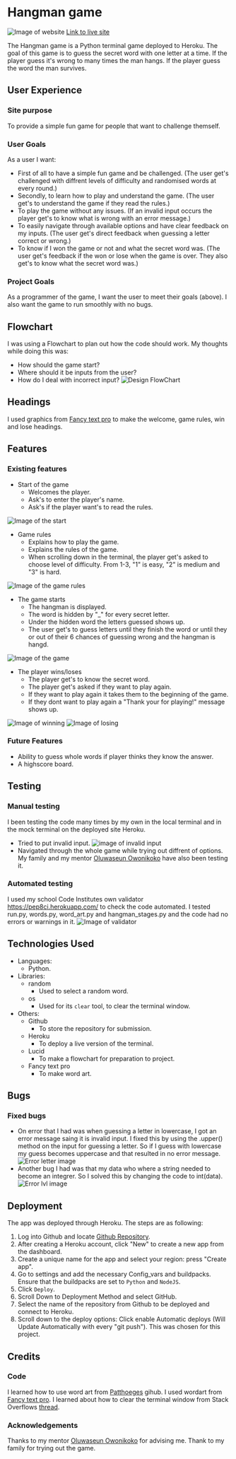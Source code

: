 # Hangman game
![Image of website](documentation/screenshots/hangman_firstpage.JPG)
[Link to live site](https://klaras-hangman-9d12372b114c.herokuapp.com/)

The Hangman game is a Python terminal game deployed to Heroku. The goal of this game is to guess the secret word with one letter at a time. If the player guess it's wrong to many times the man hangs. If the player guess the word the man survives.

## User Experience
### Site purpose
To provide a simple fun game for people that want to challenge themself. 

###

### User Goals
As a user I want:
* First of all to have a simple fun game and be challenged. (The user get's challenged with diffrent levels of difficulty and randomised words at every round.)
* Secondly, to learn how to play and understand the game. (The user get's to understand the game if they read the rules.)
* To play the game without any issues. (If an invalid input occurs the player get's to know what is wrong with an error message.)
* To easily navigate through available options and have clear feedback on my inputs. (The user get's direct feedback when guessing a letter correct or wrong.)
* To know if I won the game or not and what the secret word was. (The user get's feedback if the won or lose when the game is over. They also get's to know what the secret word was.)

### Project Goals
As a programmer of the game, I want the user to meet their goals (above). I also want the game to run smoothly with no bugs.

## Flowchart
I was using a Flowchart to plan out how the code should work. My thoughts while doing this was:
- How should the game start?
- Where should it be inputs from the user?
- How do I deal with incorrect input?
![Design FlowChart](documentation/screenshots/hangman_flowchart.JPG)

## Headings
I used graphics from [Fancy text pro](https://www.fancytextpro.com/) to make the welcome, game rules, win and lose headings.

## Features
### Existing features
* Start of the game
    * Welcomes the player.
    * Ask's to enter the player's name.
    * Ask's if the player want's to read the rules.

![Image of the start](documentation/screenshots/hangman_firstpage.JPG)

* Game rules
    * Explains how to play the game.
    * Explains the rules of the game.
    * When scrolling down in the terminal, the player get's asked to choose level of difficulty. From 1-3, "1" is easy, "2" is medium and "3" is hard.

![Image of the game rules](documentation/screenshots/game_rules.JPG)

* The game starts
    * The hangman is displayed.
    * The word is hidden by "_" for every secret letter.
    * Under the hidden word the letters guessed shows up. 
    * The user get's to guess letters until they finish the word or until they or out of their 6 chances of guessing wrong and the hangman is hangd. 

![Image of the game](documentation/screenshots/the_game.JPG)

* The player wins/loses
    * The player get's to know the secret word. 
    * The player get's asked if they want to play again.
    * If they want to play again it takes them to the beginning of the game.
    * If they dont want to play again a "Thank your for playing!" message shows up.

![Image of winning](documentation/screenshots/win.JPG) ![Image of losing](documentation/screenshots/fail.JPG)

### Future Features
 * Ability to guess whole words if player thinks they know the answer.
 * A highscore board.

## Testing
### Manual testing
I been testing the code many times by my own in the local terminal and in the mock terminal on the deployed site Heroku.
- Tried to put invalid input.
![image of invalid input](documentation/bugs/error_messages.JPG)
- Navigated through the whole game while trying out diffrent of options.
My family and my mentor [Oluwaseun Owonikoko](https://github.com/seunkoko) have also been testing it.
### Automated testing
I used my school Code Institutes own validator https://pep8ci.herokuapp.com/ to check the code automated. I tested run.py, words.py, word_art.py and hangman_stages.py and the code had no errors or warnings in it.
![Image of validator](documentation/bugs/no_errors.JPG)
## Technologies Used
* Languages: 
    * Python.
* Libraries:
    * random 
        - Used to select a random word.
    * os
        - Used for its `clear` tool, to clear the terminal window.
* Others:
    * Github
        - To store the repository for submission.
    * Heroku
        - To deploy a live version of the terminal.
    * Lucid 
        - To make a flowchart for preparation to project.
    * Fancy text pro
        - To make word art. 
## Bugs
### Fixed bugs
* On error that I had was when guessing a letter in lowercase, I got an error message saing it is invalid input. I fixed this by using the .upper() method on the input for guessing a letter. So if I guess with lowercase my guess becomes uppercase and that resulted in no error message.
![Error letter image](documentation/bugs/error_letter.JPG)
* Another bug I had was that my data who where a string needed to become an integrer. So I solved this by changing the code to int(data).
![Error lvl image](documentation/bugs/error_lvl.JPG)

## Deployment
 The app was deployed through Heroku. The steps are as following:

1. Log into Github and locate [Github Repository](https://github.com/KlaraMartinsson/hangman-game).
2. After creating a Heroku account, click "New" to create a new app from the dashboard.
3. Create a unique name for the app and select your region: press "Create app".
4. Go to settings and add the necessary Config_vars and buildpacks. Ensure that the buildpacks are set to `Python` and `NodeJS`.
5. Click `Deploy`.
6. Scroll Down to Deployment Method and select GitHub.
7. Select the name of the repository from Github to be deployed and connect to Heroku.
8. Scroll down to the deploy options: 
Click enable Automatic deploys (Will Update Automatically with every "git push"). This was chosen for this project.

## Credits
### Code
I learned how to use word art from [Patthoeges](https://github.com/patthoege/hangmangame-pp3-python) gihub. 
I used wordart from [Fancy text pro](https://www.fancytextpro.com/BigTextGenerator?fbclid=IwAR0TsTKLRY91w8ggGxdgfZp6Cu-R4HP2SjAemqdaCRtT86b_tIwp-WeF3u8).
I learned about how to clear the terminal window from Stack Overflows [thread](https://stackoverflow.com/questions/2084508/clear-terminal-in-python).

### Acknowledgements
Thanks to my mentor [Oluwaseun Owonikoko](https://github.com/seunkoko) for advising me.
Thank to my family for trying out the game.